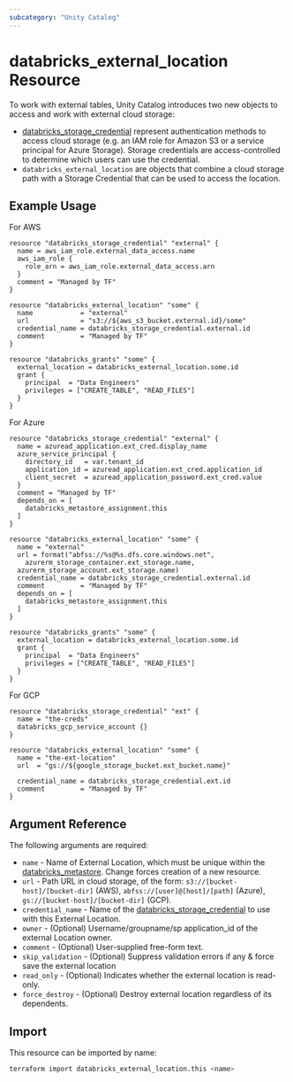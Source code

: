 ```yaml
---
subcategory: "Unity Catalog"
---
```

# databricks_external_location Resource

To work with external tables, Unity Catalog introduces two new objects to access and work with external cloud storage:

- [databricks_storage_credential](storage_credential.md) represent authentication methods to access cloud storage (e.g. an IAM role for Amazon S3 or a service principal for Azure Storage). Storage credentials are access-controlled to determine which users can use the credential.
- `databricks_external_location` are objects that combine a cloud storage path with a Storage Credential that can be used to access the location.

## Example Usage

For AWS

```hcl
resource "databricks_storage_credential" "external" {
  name = aws_iam_role.external_data_access.name
  aws_iam_role {
    role_arn = aws_iam_role.external_data_access.arn
  }
  comment = "Managed by TF"
}

resource "databricks_external_location" "some" {
  name            = "external"
  url             = "s3://${aws_s3_bucket.external.id}/some"
  credential_name = databricks_storage_credential.external.id
  comment         = "Managed by TF"
}

resource "databricks_grants" "some" {
  external_location = databricks_external_location.some.id
  grant {
    principal  = "Data Engineers"
    privileges = ["CREATE_TABLE", "READ_FILES"]
  }
}
```

For Azure

```hcl
resource "databricks_storage_credential" "external" {
  name = azuread_application.ext_cred.display_name
  azure_service_principal {
    directory_id   = var.tenant_id
    application_id = azuread_application.ext_cred.application_id
    client_secret  = azuread_application_password.ext_cred.value
  }
  comment = "Managed by TF"
  depends_on = [
    databricks_metastore_assignment.this
  ]
}

resource "databricks_external_location" "some" {
  name = "external"
  url = format("abfss://%s@%s.dfs.core.windows.net",
    azurerm_storage_container.ext_storage.name,
  azurerm_storage_account.ext_storage.name)
  credential_name = databricks_storage_credential.external.id
  comment         = "Managed by TF"
  depends_on = [
    databricks_metastore_assignment.this
  ]
}

resource "databricks_grants" "some" {
  external_location = databricks_external_location.some.id
  grant {
    principal  = "Data Engineers"
    privileges = ["CREATE_TABLE", "READ_FILES"]
  }
}
```

For GCP

```hcl
resource "databricks_storage_credential" "ext" {
  name = "the-creds"
  databricks_gcp_service_account {}
}

resource "databricks_external_location" "some" {
  name = "the-ext-location"
  url  = "gs://${google_storage_bucket.ext_bucket.name}"

  credential_name = databricks_storage_credential.ext.id
  comment         = "Managed by TF"
}
```

## Argument Reference

The following arguments are required:

- `name` - Name of External Location, which must be unique within the [databricks_metastore](metastore.md). Change forces creation of a new resource.
- `url` - Path URL in cloud storage, of the form: `s3://[bucket-host]/[bucket-dir]` (AWS), `abfss://[user]@[host]/[path]` (Azure), `gs://[bucket-host]/[bucket-dir]` (GCP).
- `credential_name` - Name of the [databricks_storage_credential](storage_credential.md) to use with this External Location.
- `owner` - (Optional) Username/groupname/sp application_id of the external Location owner.
- `comment` - (Optional) User-supplied free-form text.
- `skip_validation` - (Optional) Suppress validation errors if any & force save the external location
- `read_only` - (Optional) Indicates whether the external location is read-only.
- `force_destroy` - (Optional) Destroy external location regardless of its dependents.

## Import

This resource can be imported by name:

```bash
terraform import databricks_external_location.this <name>
```

